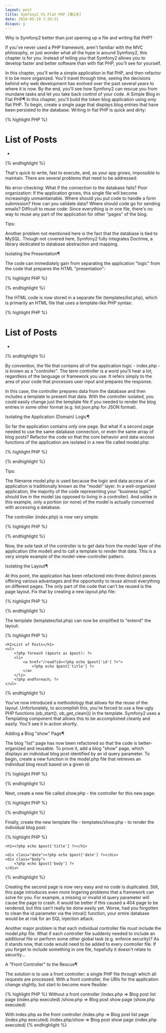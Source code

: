 ```yaml
---
layout: post
title: Symfony2 VS Flat PHP [第2天]
date: 2014-05-19 7:39:31
disqus: y
---
```


Why is Symfony2 better than just opening up a file and writing flat PHP?

If you've never used a PHP framework, aren't familiar with the MVC philosophy, or just wonder what all the hype is around Symfony2, this chapter is for you. Instead of telling you that Symfony2 allows you to develop faster and better software than with flat PHP, you'll see for yourself.

In this chapter, you'll write a simple application in flat PHP, and then refactor it to be more organized. You'll travel through time, seeing the decisions behind why web development has evolved over the past several years to where it is now.
By the end, you'll see how Symfony2 can rescue you from mundane tasks and let you take back control of your code.
A Simple Blog in Flat PHP¶
In this chapter, you'll build the token blog application using only flat PHP. To begin, create a single page that displays blog entries that have been persisted to the database. Writing in flat PHP is quick and dirty:

{% highlight PHP %}
<?php
// index.php
$link = mysql_connect('localhost', 'myuser', 'mypassword');
mysql_select_db('blog_db', $link);

$result = mysql_query('SELECT id, title FROM post', $link);
?>

<!DOCTYPE html>
<html>
    <head>
        <title>List of Posts</title>
    </head>
    <body>
        <h1>List of Posts</h1>
        <ul>
            <?php while ($row = mysql_fetch_assoc($result)): ?>
            <li>
                <a href="/show.php?id=<?php echo $row['id'] ?>">
                    <?php echo $row['title'] ?>
                </a>
            </li>
            <?php endwhile; ?>
        </ul>
    </body>
</html>

<?php
mysql_close($link);
?>
{% endhighlight %}

That's quick to write, fast to execute, and, as your app grows, impossible to maintain. There are several problems that need to be addressed:

No error-checking: What if the connection to the database fails?
Poor organization: If the application grows, this single file will become increasingly unmaintainable. Where should you put code to handle a form submission? How can you validate data? Where should code go for sending emails?
Difficult to reuse code: Since everything is in one file, there's no way to reuse any part of the application for other "pages" of the blog.

Tips:

Another problem not mentioned here is the fact that the database is tied to MySQL. Though not covered here, Symfony2 fully integrates Doctrine, a library dedicated to database abstraction and mapping.

Isolating the Presentation¶

The code can immediately gain from separating the application "logic" from the code that prepares the HTML "presentation":

{% highlight PHP %}
<?php
// index.php
$link = mysql_connect('localhost', 'myuser', 'mypassword');
mysql_select_db('blog_db', $link);

$result = mysql_query('SELECT id, title FROM post', $link);

$posts = array();
while ($row = mysql_fetch_assoc($result)) {
    $posts[] = $row;
}

mysql_close($link);

// include the HTML presentation code
require 'templates/list.php';
?>
{% endhighlight %}

The HTML code is now stored in a separate file (templates/list.php), which is primarily an HTML file that uses a template-like PHP syntax:

{% highlight PHP %}
<!DOCTYPE html>
<html>
    <head>
        <title>List of Posts</title>
    </head>
    <body>
        <h1>List of Posts</h1>
        <ul>
            <?php foreach ($posts as $post): ?>
            <li>
                <a href="/read?id=<?php echo $post['id'] ?>">
                    <?php echo $post['title'] ?>
                </a>
            </li>
            <?php endforeach; ?>
        </ul>
    </body>
</html>
{% endhighlight %}

By convention, the file that contains all of the application logic - index.php - is known as a "controller". The term controller is a word you'll hear a lot, regardless of the language or framework you use. It refers simply to the area of your code that processes user input and prepares the response.

In this case, the controller prepares data from the database and then includes a template to present that data. With the controller isolated, you could easily change just the template file if you needed to render the blog entries in some other format (e.g. list.json.php for JSON format).

Isolating the Application (Domain) Logic¶

So far the application contains only one page. But what if a second page needed to use the same database connection, or even the same array of blog posts? Refactor the code so that the core behavior and data-access functions of the application are isolated in a new file called model.php:

{% highlight PHP %}
<?php
// model.php
function open_database_connection()
{
    $link = mysql_connect('localhost', 'myuser', 'mypassword');
    mysql_select_db('blog_db', $link);

    return $link;
}

function close_database_connection($link)
{
    mysql_close($link);
}

function get_all_posts()
{
    $link = open_database_connection();

    $result = mysql_query('SELECT id, title FROM post', $link);
    $posts = array();
    while ($row = mysql_fetch_assoc($result)) {
        $posts[] = $row;
    }
    close_database_connection($link);

    return $posts;
}
?>
{% endhighlight %}

Tips:

The filename model.php is used because the logic and data access of an application is traditionally known as the "model" layer. In a well-organized application, the majority of the code representing your "business logic" should live in the model (as opposed to living in a controller). And unlike in this example, only a portion (or none) of the model is actually concerned with accessing a database.

The controller (index.php) is now very simple:

{% highlight PHP %}
<?php
require_once 'model.php';

$posts = get_all_posts();

require 'templates/list.php';
?>
{% endhighlight %}

Now, the sole task of the controller is to get data from the model layer of the application (the model) and to call a template to render that data. This is a very simple example of the model-view-controller pattern.

Isolating the Layout¶

At this point, the application has been refactored into three distinct pieces offering various advantages and the opportunity to reuse almost everything on different pages.
The only part of the code that can't be reused is the page layout. Fix that by creating a new layout.php file:

{% highlight PHP %}
<!-- templates/layout.php -->
<!DOCTYPE html>
<html>
    <head>
        <title><?php echo $title ?></title>
    </head>
    <body>
        <?php echo $content ?>
    </body>
</html>
{% endhighlight %}

The template (templates/list.php) can now be simplified to "extend" the layout:

{% highlight PHP %}
<?php $title = 'List of Posts' ?>

<?php ob_start() ?>
    <h1>List of Posts</h1>
    <ul>
        <?php foreach ($posts as $post): ?>
        <li>
            <a href="/read?id=<?php echo $post['id'] ?>">
                <?php echo $post['title'] ?>
            </a>
        </li>
        <?php endforeach; ?>
    </ul>
<?php $content = ob_get_clean() ?>

<?php include 'layout.php' ?>
{% endhighlight %}

You've now introduced a methodology that allows for the reuse of the layout. Unfortunately, to accomplish this, you're forced to use a few ugly PHP functions (ob_start(), ob_get_clean()) in the template. Symfony2 uses a Templating component that allows this to be accomplished cleanly and easily. You'll see it in action shortly.

Adding a Blog "show" Page¶


The blog "list" page has now been refactored so that the code is better-organized and reusable. To prove it, add a blog "show" page, which displays an individual blog post identified by an id query parameter.
To begin, create a new function in the model.php file that retrieves an individual blog result based on a given id:


{% highlight PHP %}
<?php
// model.php
function get_post_by_id($id)
{
    $link = open_database_connection();

    $id = intval($id);
    $query = 'SELECT date, title, body FROM post WHERE id = '.$id;
    $result = mysql_query($query);
    $row = mysql_fetch_assoc($result);

    close_database_connection($link);

    return $row;
}
?>
{% endhighlight %}

Next, create a new file called show.php - the controller for this new page:

{% highlight PHP %}
<?php
require_once 'model.php';

$post = get_post_by_id($_GET['id']);

require 'templates/show.php';
?>
{% endhighlight %}

Finally, create the new template file - templates/show.php - to render the individual blog post:

{% highlight PHP %}
<?php $title = $post['title'] ?>

<?php ob_start() ?>
    <h1><?php echo $post['title'] ?></h1>

    <div class="date"><?php echo $post['date'] ?></div>
    <div class="body">
        <?php echo $post['body'] ?>
    </div>
<?php $content = ob_get_clean() ?>

<?php include 'layout.php' ?>
{% endhighlight %}

Creating the second page is now very easy and no code is duplicated. Still, this page introduces even more lingering problems that a framework can solve for you. For example, a missing or invalid id query parameter will cause the page to crash. It would be better if this caused a 404 page to be rendered, but this can't really be done easily yet. Worse, had you forgotten to clean the id parameter via the intval() function, your entire database would be at risk for an SQL injection attack.

Another major problem is that each individual controller file must include the model.php file. What if each controller file suddenly needed to include an additional file or perform some other global task (e.g. enforce security)? As it stands now, that code would need to be added to every controller file. If you forget to include something in one file, hopefully it doesn't relate to security...


A "Front Controller" to the Rescue¶

The solution is to use a front controller: a single PHP file through which all requests are processed. With a front controller, the URIs for the application change slightly, but start to become more flexible:

{% highlight PHP %}
Without a front controller
/index.php          => Blog post list page (index.php executed)
/show.php           => Blog post show page (show.php executed)

With index.php as the front controller
/index.php          => Blog post list page (index.php executed)
/index.php/show     => Blog post show page (index.php executed)
{% endhighlight %}






